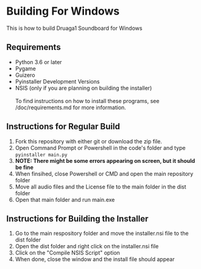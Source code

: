# Building For Windows
This is how to build Druaga1 Soundboard for Windows
## Requirements
* Python 3.6 or later
* Pygame
* Guizero
* Pyinstaller Development Versions
* NSIS (only if you are planning on building the installer)  <br>
  <br>
To find instructions on how to install these programs, see /doc/requirements.md for more information.
## Instructions for Regular Build
1. Fork this repository with either git or download the zip file.
1. Open Command Prompt or Powershell in the code's folder and type `pyinstaller main.py`
  1. **NOTE: There might be some errors appearing on screen, but it should be fine**
1. When finsihed, close Powershell or CMD and open the main repository folder
1. Move all audio files and the License file to the main folder in the dist folder
1. Open that main folder and run main.exe
## Instructions for Building the Installer
1. Go to the main respository folder and move the installer.nsi file to the dist folder
1. Open the dist folder and right click on the installer.nsi file
1. Click on the "Compile NSIS Script" option
1. When done, close the window and the install file should appear

